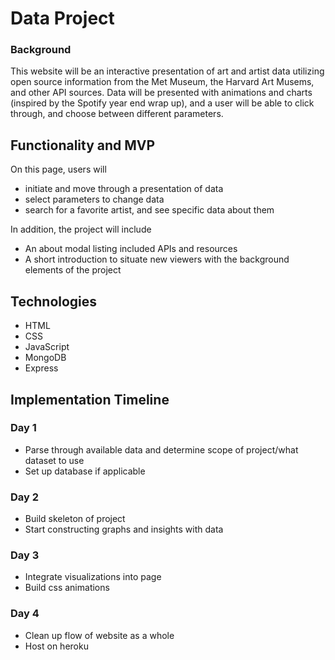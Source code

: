 # Data Project

### Background

This website will be an interactive presentation of art and artist data utilizing open source information from the Met Museum, the Harvard Art Musems, and other API sources.
Data will be presented with animations and charts (inspired by the Spotify year end wrap up), and a user will be able to click through, and choose between different parameters.

## Functionality and MVP
On this page, users will
* initiate and move through a presentation of data
* select parameters to change data
* search for a favorite artist, and see specific data about them

In addition, the project will include
* An about modal listing included APIs and resources
* A short introduction to situate new viewers with the background elements of the project

## Technologies
* HTML
* CSS
* JavaScript
* MongoDB
* Express

## Implementation Timeline
### Day 1
* Parse through available data and determine scope of project/what dataset to use
* Set up database if applicable

### Day 2
* Build skeleton of project
* Start constructing graphs and insights with data

### Day 3
* Integrate visualizations into page
* Build css animations

### Day 4
* Clean up flow of website as a whole
* Host on heroku
